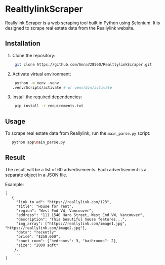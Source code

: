 # RealtlylinkScraper

Reallylink Scraper is a web scraping tool built in Python using Selenium. It is designed to scrape real estate data from the Reallylink website.

## Installation

1. Clone the repository:

   ```bash
    git clone https://github.com/Anna728560/RealtlylinkScraper.git
   ```

2. Activate virtual environment:

   ```bash
    python -m venv .venv
   .venv/Scripts/activate # or venv/bin/activate
   ```


3. Install the required dependencies:

   ```bash
    pip install -r requirements.txt
   ```

## Usage

To scrape real estate data from Reallylink, run the `main_parse.py` script:

   ```bash
      python app\main_parse.py
   ```

## Result 

The result will be a list of 60 advertisements. Each advertisement is a separate object in a JSON file.

Example:

```
[
   {
     "link_to_ad": "https://reallylink.com/123",
     "title": "House for rent",
     "region": "West End VW, Vancouver",
     "address": "111 1540 Haro Street, West End VW, Vancouver",
     "description": "This beautiful house features...",
     "img_array": ["https://reallylink.com/image1.jpg", "https://reallylink.com/image2.jpg"],
     "data": "recently"
     "price": "$250,000",
     "count_room": {"bedrooms": 3, "bathrooms": 2},
     "size": "2000 sqft"
    },
    ...
]
```
